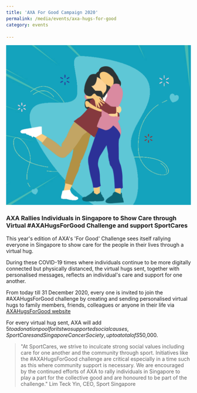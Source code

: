 ```yaml
---
title: 'AXA For Good Campaign 2020'
permalink: /media/events/axa-hugs-for-good
category: events

---
```



![AXA Hugs For Good](/images/AXA_Hugs.png)

### AXA Rallies Individuals in Singapore to Show Care through Virtual #AXAHugsForGood Challenge and support SportCares

This year's edition of AXA's 'For Good' Challenge sees itself rallying everyone in Singapore to show care for the people in their lives through a virtual hug.

During these COVID-19 times where individuals continue to be more digitally connected but physically distanced, the virtual hugs sent, together with personalised messages, reflects an individual's care and support for one another. 

From today till 31 December 2020, every one is invited to join the #AXAHugsForGood challenge by creating and sending personalised virtual hugs to family members, friends, colleagues or anyone in their life via [AXAHugsForGood website](https://axahugsforgood.com/)

For every virtual hug sent, AXA will add $5 to a donation pool for its two supported social causes, SportCares and Singapore Cancer Society, up to a total of S$50,000.

> "At SportCares, we strive to inculcate strong social values including care for one another and the community through sport.  Initiatives like the #AXAHugsForGood challenge are critical especially in a time such as this where community support is necessary.  We are encouraged by the continued efforts of AXA to rally individuals in Singapore to play a part for the collective good and are honoured to be part of the challenge." Lim Teck Yin, CEO, Sport Singapore



